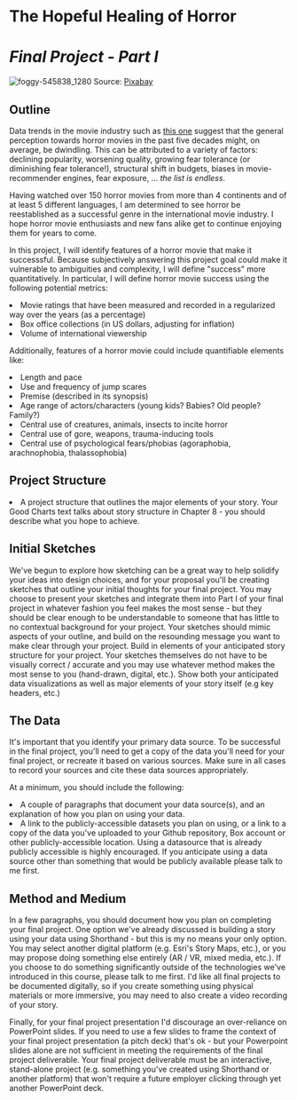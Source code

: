 # The Hopeful Healing of Horror 
# _Final Project - Part I_

![foggy-545838_1280](https://user-images.githubusercontent.com/78868693/134982483-5dcdb4e9-f797-4fd5-a318-01a3a4a74985.jpg)
Source: [Pixabay](https://pixabay.com/photos/foggy-mist-forest-trees-spooky-545838/)

## Outline
Data trends in the movie industry such as [this one](https://wheresthejump.com/has-the-quality-of-horror-movies-declined-over-time/) suggest that the general perception towards horror movies in the past five decades might, on average, be dwindling. This can be attributed to a variety of factors: declining popularity, worsening quality, growing fear tolerance (or diminishing fear tolerance!), structural shift in budgets, biases in movie-recommender engines, fear exposure, ... _the list is endless_. 

Having watched over 150 horror movies from more than 4 continents and of at least 5 different languages, I am determined to see horror be reestablished as a successful genre in the international movie industry. I hope horror movie enthusiasts and new fans alike get to continue enjoying them for years to come. 

In this project, I will identify features of a horror movie that make it successsful. Because subjectively answering this project goal could make it vulnerable to ambiguities and complexity, I will define "success" more quantitatively. In particular, I will define horror movie success using the following potential metrics:

<li> Movie ratings that have been measured and recorded in a regularized way over the years (as a percentage)
<li> Box office collections (in US dollars, adjusting for inflation)
<li> Volume of international viewership 
  
Additionally, features of a horror movie could include quantifiable elements like:
<li> Length and pace
<li> Use and frequency of jump scares
<li> Premise (described in its synopsis)
<li> Age range of actors/characters (young kids? Babies? Old people? Family?)
<li> Central use of creatures, animals, insects to incite horror
<li> Central use of gore, weapons, trauma-inducing tools
<li> Central use of psychological fears/phobias (agoraphobia, arachnophobia, thalassophobia) </li>

## Project Structure

<li> A project structure that outlines the major elements of your story. Your Good Charts text talks about story structure in Chapter 8 - you should describe what you hope to achieve.  

## Initial Sketches
We've begun to explore how sketching can be a great way to help solidify your ideas into design choices, and for your proposal you'll be creating sketches that outline your initial thoughts for your final project.  You may choose to present your sketches and integrate them into Part I of your final project in whatever fashion you feel makes the most sense - but they should be clear enough to be understandable to someone that has little to no contextual background for your project.  Your sketches should mimic aspects of your outline, and build on the resounding message you want to make clear through your project.  Build in elements of your anticipated story structure for your project.  Your sketches themselves do not have to be visually correct / accurate and you may use whatever method makes the most sense to you (hand-drawn, digital, etc.).   Show both your anticipated data visualizations as well as major elements of your story itself (e.g key headers, etc.)

## The Data
It's important that you identify your primary data source.  To be successful in the final project, you'll need to get a copy of the data you'll need for your final project, or recreate it based on various sources.  Make sure in all cases to record your sources and cite these data sources appropriately. 

At a minimum, you should include the following: 

<li> A couple of paragraphs that document your data source(s), and an explanation of how you plan on using your data. 
<li> A link to the publicly-accessible datasets you plan on using, or a link to a copy of the data you've uploaded to your Github repository, Box account or other publicly-accessible location. Using a datasource that is already publicly accessible is highly encouraged.  If you anticipate using a data source other than something that would be publicly available please talk to me first. 

## Method and Medium
In a few paragraphs, you should document how you plan on completing your final project.  One option we've already discussed is building a story using your data using Shorthand - but this is my no means your only option.  You may select another digital platform (e.g. Esri's Story Maps, etc.), or you may propose doing something else entirely (AR / VR, mixed media, etc.).  If you choose to do something significantly outside of the technologies we've introduced in this course, please talk to me first.  I'd like all final projects to be documented digitally, so if you create something using physical materials  or more immersive, you may need to also create a video recording of your story. 

Finally, for your final project presentation I'd discourage an over-reliance on PowerPoint slides. If you need to use a few slides to frame the context of your final project presentation (a pitch deck) that's ok - but your Powerpoint slides alone are not sufficient in meeting the requirements of the final project deliverable.  Your final project deliverable must be an interactive, stand-alone project (e.g. something you've created using Shorthand or another platform) that won't require a future employer clicking through yet another PowerPoint deck. 
